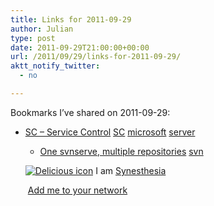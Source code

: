 ```yaml
---
title: Links for 2011-09-29
author: Julian
type: post
date: 2011-09-29T21:00:00+00:00
url: /2011/09/29/links-for-2011-09-29/
aktt_notify_twitter:
  - no

---
```

Bookmarks I&#8217;ve shared on 2011-09-29:

  * [SC &#8211; Service Control][1] 
    [SC][2] [microsoft][3] [server][4] </li> 
    
      * [One svnserve, multiple repositories][5] 
        [svn][6] </li> </ul> 
        
        <p class="deliciouslink">
          <a href="https://del.icio.us/synesthesia" title="See all my bookmarks on del.icio.us"><img src="https://www.synesthesia.co.uk/images/deliciousicon.jpg" alt="Delicious icon" /></a>&nbsp;I am <a href="https://del.icio.us/synesthesia" title="See all my bookmarks on del.icio.us">Synesthesia</a>
        </p>
        
        <p class="deliciouslink">
          <a href="https://del.icio.us/network?add=synesthesia" title="Add me to your del.icio.us network"><img src="https://www.synesthesia.co.uk/images/add.gif" alt="" /></a>&nbsp;<a href="https://del.icio.us/network?add=synesthesia" title="Add me to your del.icio.us network">Add me to your network</a>
        </p>

 [1]: https://ss64.com/nt/sc.html
 [2]: https://www.delicious.com/synesthesia/SC
 [3]: https://www.delicious.com/synesthesia/microsoft
 [4]: https://www.delicious.com/synesthesia/server
 [5]: https://wordaligned.org/articles/one-svnserve-multiple-repositories
 [6]: https://www.delicious.com/synesthesia/svn